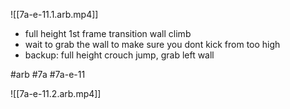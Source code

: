

![[7a-e-11.1.arb.mp4]]

* full height 1st frame transition wall climb
* wait to grab the wall to make sure you dont kick from too high
* backup: full height crouch jump, grab left wall

#arb #7a #7a-e-11



![[7a-e-11.2.arb.mp4]]

